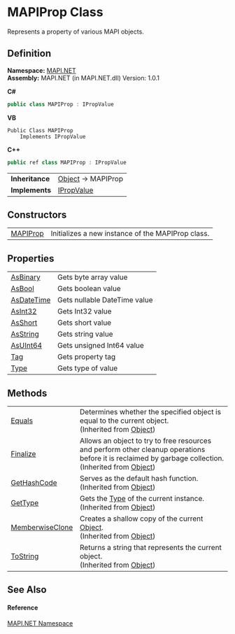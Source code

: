 # MAPIProp Class


Represents a property of various MAPI objects.



## Definition
**Namespace:** <a href="N_MAPI_NET.md">MAPI.NET</a>  
**Assembly:** MAPI.NET (in MAPI.NET.dll) Version: 1.0.1

**C#**
``` C#
public class MAPIProp : IPropValue
```
**VB**
``` VB
Public Class MAPIProp
	Implements IPropValue
```
**C++**
``` C++
public ref class MAPIProp : IPropValue
```

<table><tr><td><strong>Inheritance</strong></td><td><a href="https://learn.microsoft.com/dotnet/api/system.object" target="_blank" rel="noopener noreferrer">Object</a>  →  MAPIProp</td></tr>
<tr><td><strong>Implements</strong></td><td><a href="T_MAPI_NET_IPropValue.md">IPropValue</a></td></tr>
</table>



## Constructors
<table>
<tr>
<td><a href="M_MAPI_NET_MAPIProp__ctor.md">MAPIProp</a></td>
<td>Initializes a new instance of the MAPIProp class.</td></tr>
</table>

## Properties
<table>
<tr>
<td><a href="P_MAPI_NET_MAPIProp_AsBinary.md">AsBinary</a></td>
<td>Gets byte array value</td></tr>
<tr>
<td><a href="P_MAPI_NET_MAPIProp_AsBool.md">AsBool</a></td>
<td>Gets boolean value</td></tr>
<tr>
<td><a href="P_MAPI_NET_MAPIProp_AsDateTime.md">AsDateTime</a></td>
<td>Gets nullable DateTime value</td></tr>
<tr>
<td><a href="P_MAPI_NET_MAPIProp_AsInt32.md">AsInt32</a></td>
<td>Gets Int32 value</td></tr>
<tr>
<td><a href="P_MAPI_NET_MAPIProp_AsShort.md">AsShort</a></td>
<td>Gets short value</td></tr>
<tr>
<td><a href="P_MAPI_NET_MAPIProp_AsString.md">AsString</a></td>
<td>Gets string value</td></tr>
<tr>
<td><a href="P_MAPI_NET_MAPIProp_AsUInt64.md">AsUInt64</a></td>
<td>Gets unsigned Int64 value</td></tr>
<tr>
<td><a href="P_MAPI_NET_MAPIProp_Tag.md">Tag</a></td>
<td>Gets property tag</td></tr>
<tr>
<td><a href="P_MAPI_NET_MAPIProp_Type.md">Type</a></td>
<td>Gets type of value</td></tr>
</table>

## Methods
<table>
<tr>
<td><a href="https://learn.microsoft.com/dotnet/api/system.object.equals#system-object-equals(system-object)" target="_blank" rel="noopener noreferrer">Equals</a></td>
<td>Determines whether the specified object is equal to the current object.<br />(Inherited from <a href="https://learn.microsoft.com/dotnet/api/system.object" target="_blank" rel="noopener noreferrer">Object</a>)</td></tr>
<tr>
<td><a href="https://learn.microsoft.com/dotnet/api/system.object.finalize#system-object-finalize" target="_blank" rel="noopener noreferrer">Finalize</a></td>
<td>Allows an object to try to free resources and perform other cleanup operations before it is reclaimed by garbage collection.<br />(Inherited from <a href="https://learn.microsoft.com/dotnet/api/system.object" target="_blank" rel="noopener noreferrer">Object</a>)</td></tr>
<tr>
<td><a href="https://learn.microsoft.com/dotnet/api/system.object.gethashcode#system-object-gethashcode" target="_blank" rel="noopener noreferrer">GetHashCode</a></td>
<td>Serves as the default hash function.<br />(Inherited from <a href="https://learn.microsoft.com/dotnet/api/system.object" target="_blank" rel="noopener noreferrer">Object</a>)</td></tr>
<tr>
<td><a href="https://learn.microsoft.com/dotnet/api/system.object.gettype#system-object-gettype" target="_blank" rel="noopener noreferrer">GetType</a></td>
<td>Gets the <a href="https://learn.microsoft.com/dotnet/api/system.type" target="_blank" rel="noopener noreferrer">Type</a> of the current instance.<br />(Inherited from <a href="https://learn.microsoft.com/dotnet/api/system.object" target="_blank" rel="noopener noreferrer">Object</a>)</td></tr>
<tr>
<td><a href="https://learn.microsoft.com/dotnet/api/system.object.memberwiseclone#system-object-memberwiseclone" target="_blank" rel="noopener noreferrer">MemberwiseClone</a></td>
<td>Creates a shallow copy of the current <a href="https://learn.microsoft.com/dotnet/api/system.object" target="_blank" rel="noopener noreferrer">Object</a>.<br />(Inherited from <a href="https://learn.microsoft.com/dotnet/api/system.object" target="_blank" rel="noopener noreferrer">Object</a>)</td></tr>
<tr>
<td><a href="https://learn.microsoft.com/dotnet/api/system.object.tostring#system-object-tostring" target="_blank" rel="noopener noreferrer">ToString</a></td>
<td>Returns a string that represents the current object.<br />(Inherited from <a href="https://learn.microsoft.com/dotnet/api/system.object" target="_blank" rel="noopener noreferrer">Object</a>)</td></tr>
</table>

## See Also


#### Reference
<a href="N_MAPI_NET.md">MAPI.NET Namespace</a>  
